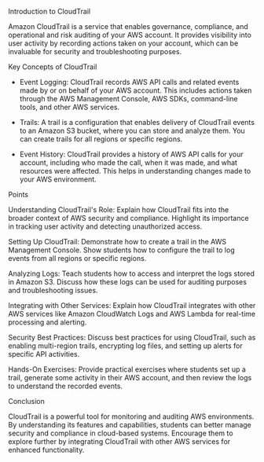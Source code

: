 Introduction to CloudTrail

Amazon CloudTrail is a service that enables governance, compliance, and operational and risk auditing of your AWS account. It provides visibility into user activity by recording actions taken on your account, which can be invaluable for security and troubleshooting purposes.

Key Concepts of CloudTrail

- Event Logging: CloudTrail records AWS API calls and related events made by or on behalf of your AWS account. This includes actions taken through the AWS Management Console, AWS SDKs, command-line tools, and other AWS services.
  
- Trails: A trail is a configuration that enables delivery of CloudTrail events to an Amazon S3 bucket, where you can store and analyze them. You can create trails for all regions or specific regions.

- Event History: CloudTrail provides a history of AWS API calls for your account, including who made the call, when it was made, and what resources were affected. This helps in understanding changes made to your AWS environment.

 Points

Understanding CloudTrail's Role: Explain how CloudTrail fits into the broader context of AWS security and compliance. Highlight its importance in tracking user activity and detecting unauthorized access.

Setting Up CloudTrail: Demonstrate how to create a trail in the AWS Management Console. Show students how to configure the trail to log events from all regions or specific regions.

Analyzing Logs: Teach students how to access and interpret the logs stored in Amazon S3. Discuss how these logs can be used for auditing purposes and troubleshooting issues.

Integrating with Other Services: Explain how CloudTrail integrates with other AWS services like Amazon CloudWatch Logs and AWS Lambda for real-time processing and alerting.

Security Best Practices: Discuss best practices for using CloudTrail, such as enabling multi-region trails, encrypting log files, and setting up alerts for specific API activities.

Hands-On Exercises: Provide practical exercises where students set up a trail, generate some activity in their AWS account, and then review the logs to understand the recorded events.

Conclusion

CloudTrail is a powerful tool for monitoring and auditing AWS environments. By understanding its features and capabilities, students can better manage security and compliance in cloud-based systems. Encourage them to explore further by integrating CloudTrail with other AWS services for enhanced functionality.
